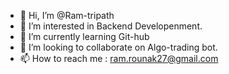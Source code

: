 - 👋 Hi, I’m @Ram-tripath
- 👀 I’m interested in Backend Developenment.
- 🌱 I’m currently learning Git-hub
- 💞️ I’m looking to collaborate on Algo-trading bot.
- 📫 How to reach me : ram.rounak27@gmail.com

<!---
Ram-tripath/Ram-tripath is a ✨ special ✨ repository because its `README.md` (this file) appears on your GitHub profile.
You can click the Preview link to take a look at your changes.
--->
